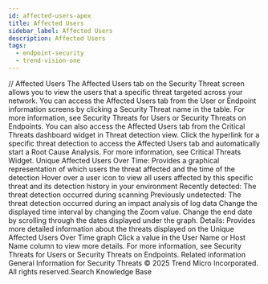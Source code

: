 ```yaml
---
id: affected-users-apex
title: Affected Users
sidebar_label: Affected Users
description: Affected Users
tags:
  - endpoint-security
  - trend-vision-one
---
```


/*<![CDATA[*/ $('#title').html($('meta[name=map-description]').attr('content')); /*]]>*/ Affected Users The Affected Users tab on the Security Threat screen allows you to view the users that a specific threat targeted across your network. You can access the Affected Users tab from the User or Endpoint information screens by clicking a Security Threat name in the table. For more information, see Security Threats for Users or Security Threats on Endpoints. You can also access the Affected Users tab from the Critical Threats dashboard widget in Threat detection view. Click the hyperlink for a specific threat detection to access the Affected Users tab and automatically start a Root Cause Analysis. For more information, see Critical Threats Widget. Unique Affected Users Over Time: Provides a graphical representation of which users the threat affected and the time of the detection Hover over a user icon to view all users affected by this specific threat and its detection history in your environment Recently detected: The threat detection occurred during scanning Previously undetected: The threat detection occurred during an impact analysis of log data Change the displayed time interval by changing the Zoom value. Change the end date by scrolling through the dates displayed under the graph. Details: Provides more detailed information about the threats displayed on the Unique Affected Users Over Time graph Click a value in the User Name or Host Name column to view more details. For more information, see Security Threats for Users or Security Threats on Endpoints. Related information General Information for Security Threats © 2025 Trend Micro Incorporated. All rights reserved.Search Knowledge Base